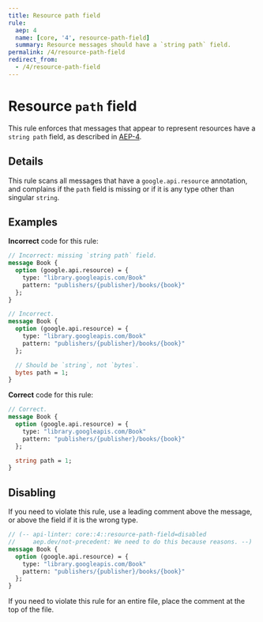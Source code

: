```yaml
---
title: Resource path field
rule:
  aep: 4
  name: [core, '4', resource-path-field]
  summary: Resource messages should have a `string path` field.
permalink: /4/resource-path-field
redirect_from:
  - /4/resource-path-field
---
```


# Resource `path` field

This rule enforces that messages that appear to represent resources have a
`string path` field, as described in [AEP-4][].

## Details

This rule scans all messages that have a `google.api.resource` annotation, and
complains if the `path` field is missing or if it is any type other than
singular `string`.

## Examples

**Incorrect** code for this rule:

```proto
// Incorrect: missing `string path` field.
message Book {
  option (google.api.resource) = {
    type: "library.googleapis.com/Book"
    pattern: "publishers/{publisher}/books/{book}"
  };
}
```

```proto
// Incorrect.
message Book {
  option (google.api.resource) = {
    type: "library.googleapis.com/Book"
    pattern: "publishers/{publisher}/books/{book}"
  };

  // Should be `string`, not `bytes`.
  bytes path = 1;
}
```

**Correct** code for this rule:

```proto
// Correct.
message Book {
  option (google.api.resource) = {
    type: "library.googleapis.com/Book"
    pattern: "publishers/{publisher}/books/{book}"
  };

  string path = 1;
}
```

## Disabling

If you need to violate this rule, use a leading comment above the message, or
above the field if it is the wrong type.

```proto
// (-- api-linter: core::4::resource-path-field=disabled
//     aep.dev/not-precedent: We need to do this because reasons. --)
message Book {
  option (google.api.resource) = {
    type: "library.googleapis.com/Book"
    pattern: "publishers/{publisher}/books/{book}"
  };
}
```

If you need to violate this rule for an entire file, place the comment at the
top of the file.

[aep-4]: http://aep.dev/4
[aep.dev/not-precedent]: https://aep.dev/not-precedent
